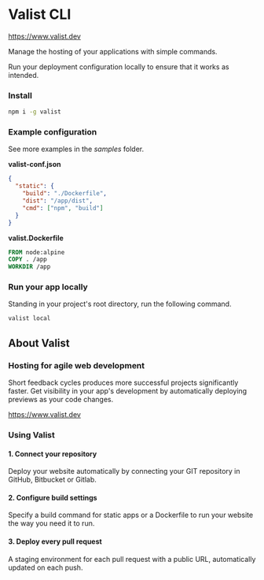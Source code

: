 # Valist CLI
https://www.valist.dev

Manage the hosting of your applications with simple commands.

Run your deployment configuration locally to ensure that it works as intended. 

### Install
```sh
npm i -g valist
```

### Example configuration
See more examples in the *samples* folder.

**valist-conf.json**
```json
{
  "static": {
    "build": "./Dockerfile",
    "dist": "/app/dist",
    "cmd": ["npm", "build"]
  }
}
```

**valist.Dockerfile**
```dockerfile
FROM node:alpine
COPY . /app
WORKDIR /app
```

### Run your app locally
Standing in your project's root directory, run the following command.
```sh
valist local
```


## About Valist

### Hosting for agile web development

Short feedback cycles produces more successful projects significantly faster. Get visibility in your app's development by automatically deploying previews as your code changes.

https://www.valist.dev

### Using Valist

#### 1. Connect your repository

Deploy your website automatically by connecting your GIT repository in GitHub, Bitbucket or Gitlab.

#### 2. Configure build settings

Specify a build command for static apps or a Dockerfile to run your website the way you need it to run.

#### 3. Deploy every pull request

A staging environment for each pull request with a public URL, automatically updated on each push.
